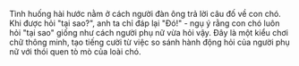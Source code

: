 Tình huống hài hước nằm ở cách người đàn ông trả lời câu đố về con chó. Khi được hỏi "tại sao?", anh ta chỉ đáp lại "Đó!" - ngụ ý rằng con chó luôn hỏi "tại sao" giống như cách người phụ nữ vừa hỏi vậy. Đây là một kiểu chơi chữ thông minh, tạo tiếng cười từ việc so sánh hành động hỏi của người phụ nữ với thói quen tò mò của loài chó.
